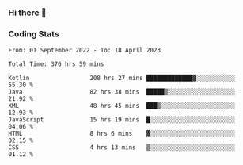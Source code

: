 ### Hi there 👋

<!--
**Girrafeec/girrafeec** is a ✨ _special_ ✨ repository because its `README.md` (this file) appears on your GitHub profile.

Here are some ideas to get you started:

- 🔭 I’m currently working on ...
- 🌱 I’m currently learning ...
- 👯 I’m looking to collaborate on ...
- 🤔 I’m looking for help with ...
- 💬 Ask me about ...
- 📫 How to reach me: ...
- 😄 Pronouns: ...
- ⚡ Fun fact: ...
-->

### Coding Stats
<!--START_SECTION:waka-->

```text
From: 01 September 2022 - To: 18 April 2023

Total Time: 376 hrs 59 mins

Kotlin                 208 hrs 27 mins █████████████▓░░░░░░░░░░░   55.30 %
Java                   82 hrs 38 mins  █████▒░░░░░░░░░░░░░░░░░░░   21.92 %
XML                    48 hrs 45 mins  ███▒░░░░░░░░░░░░░░░░░░░░░   12.93 %
JavaScript             15 hrs 19 mins  █░░░░░░░░░░░░░░░░░░░░░░░░   04.06 %
HTML                   8 hrs 6 mins    ▓░░░░░░░░░░░░░░░░░░░░░░░░   02.15 %
CSS                    4 hrs 13 mins   ▒░░░░░░░░░░░░░░░░░░░░░░░░   01.12 %
```

<!--END_SECTION:waka-->
